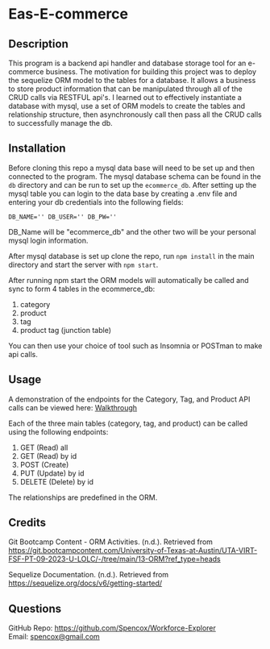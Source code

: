 # Eas-E-commerce

## Description
This program is a backend api handler and database storage tool for an e-commerce business. The motivation for building this project was to deploy the sequelize ORM model to the tables for a database. It allows a business to store product information that can be manipulated through all of the CRUD calls via RESTFUL api's. I learned out to effectively instantiate a database with mysql, use a set of ORM models to create the tables and relationship structure, then asynchronously call then pass all the CRUD calls to successfully manage the db. 


## Installation
Before cloning this repo a mysql data base will need to be set up and then connected to the program.  The mysql database schema can be found in the `db` directory and can be run to set up the `ecommerce_db`. After setting up the mysql table you can login to the data base by creating a .env file and entering your db credentials into the following fields:

`
DB_NAME=''
DB_USER=''
DB_PW=''
`

DB_Name will be "ecommerce_db" and the other two  will be your personal mysql login information.

After mysql database is set up clone the repo, run `npm install` in the main directory and start the server with `npm start`.  

After running npm start the ORM models will automatically be called and sync to form 4 tables in the ecommerce_db:

1. category
2. product
3. tag 
4. product tag (junction table)

You can then use your choice of tool such as Insomnia or POSTman to make api calls.

## Usage

A demonstration of the endpoints for the Category, Tag, and Product API calls can be viewed here: [Walkthrough](https://drive.google.com/file/d/1V4LI9P7S_3YtOkADM4AiHB9q4L5k57CN/view?usp=drive_link)


Each of the three main tables (category, tag, and product) can be called using the following endpoints:

1. GET (Read) all 
2. GET (Read) by id
3. POST (Create) 
4. PUT (Update) by id
5. DELETE (Delete) by id

The relationships are predefined in the ORM. 

## Credits

Git Bootcamp Content - ORM Activities. (n.d.). Retrieved from https://git.bootcampcontent.com/University-of-Texas-at-Austin/UTA-VIRT-FSF-PT-09-2023-U-LOLC/-/tree/main/13-ORM?ref_type=heads

Sequelize Documentation. (n.d.). Retrieved from https://sequelize.org/docs/v6/getting-started/

## Questions
GitHub Repo: https://github.com/Spencox/Workforce-Explorer   
Email: spencox@gmail.com

